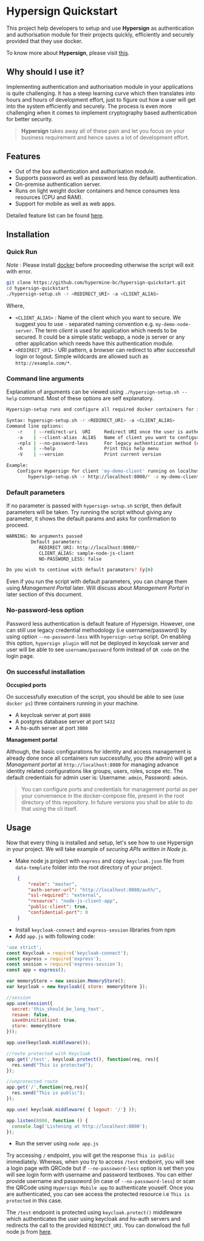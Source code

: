 # Hypersign Quickstart

This project help developers to setup and use **Hypersign** as authentication and authorisation module for their projects quickly, efficiently and securely provided that they use docker. 

To know more about **Hypersign**, please visit [this](https://github.com/hypermine-bc/hypersign/blob/master/docs/overview.md).

## Why should I use it?

Implementing authentication and authorisation module in your applications is quite challenging. It has a steep learning curve which then translates into hours and hours of development effort, just to figure out how a user will get into the system efficiently and securely.  The process is even more challenging when it comes to implement cryptography based authentication for better security. 

> **Hypersign** takes away all of these pain and let you focus on your business requirement and hence saves a lot of development effort. 

## Features  

- Out of the box authentication and authorisation module.
- Supports password as well as password less (by default) authentication.
- On-premise authentication server.
- Runs on light weight docker containers and hence consumes less resources (CPU and RAM).
- Support for mobile as well as web apps.

Detailed feature list can be found [here](https://github.com/hypermine-bc/hypersign/blob/master/docs/overview.md#features).


## Installation

### Quick Run

*Note* : Please install [docker](https://docs.docker.com/install/linux/docker-ce/ubuntu) before proceeding otherwise the script will exit with error.

```sh
git clone https://github.com/hypermine-bc/hypersign-quickstart.git 
cd hypersign-quickstart 
./hypersign-setup.sh -r <REDIRECT_URI> -a <CLIENT_ALIAS>
```

Where,

- `<CLIENT_ALIAS>` : Name of the client which you want to secure. We suggest you to use `-` separated naming convention e.g. `my-demo-node-server`. The term _client_ is used for application which needs to be secured. It could be a simple static webapp, a node js server or any other application which needs have this authentication module. 
- `<REDIRECT_URI>` : URI pattern, a browser can redirect to after successfull login or logout. Simple wildcards are allowed such as `http://example.com/*`.

### Command line arguments

Explanation of arguments can be viewed using `./hypersign-setup.sh --help` command. Most of these options are self explanatory.

```sh
Hypersign-setup runs and configure all required docker containers for integrating your client project with Hypersign authenticaion module

Syntax: hypersign-setup.sh -r <REDIRECT_URI> -a <CLIENT_ALIAS>
Command line options:
    -r    | --redirect-uri  URI     Redirect URI once the user is authenticated from Hypersign
    -a    | --client-alias  ALIAS   Name of client you want to configure
    -npls | --no-password-less      For legacy authentication method (username/password)
    -h    | --help                  Print this help menu
    -V    | --version               Print current version

Example:
    Configure Hypersign for client 'my-demo-client' running on localhost at port 8000
        hypersign-setup.sh -r http://localhost:8000/* -a my-demo-client
```

### Default parameters

If no parameter is passed with `hypersign-setup.sh` script, then default parameters will be taken. Try running the script without giving any parameter, it shows the default params and asks for confirmation to proceed.

```sh
WARNING: No arguments passed
         Default parameters:
            REDIRECT_URI: http://localhost:8000/*
            CLIENT_ALIAS: sample-node-js-client
            NO-PASSWORD_LESS: false

Do you wish to continue with default paramaters? (y|n) 
```
Even if you run the script with default parameters, you can change them using *Management Portal* later. Will discuss about *Management Portal* in later section of this document.

### No-password-less option

Password less authentication is default feature of Hypersign. However, one can still use legacy credential methodology (i.e username/password) by using option `--no-password-less` with `hypersign-setup` script. On enabling this option, `hypersign plugin` will not be deployed in keycloak server and user will be able to see `username/password` form instead of `QR code` on the login page.


### On successful installation

**Occupied ports**

On successfully execution of the script, you should be able to see (use `docker ps`) three containers running in your machine. 
- A keycloak server at port `8080`
- A postgres database server at port `5432`
- A hs-auth server at port `3000`


**Management portal**

Although, the basic configurations for identity and access management is already done once all containers run successfully, you (the admin) will get a *Management portal* at `http://localhost:8080` for managing advance identity related configurations like groups, users, roles, scope etc. The default credentials for admin user is: Username: `admin`, Password: `admin`.

> You can configure ports and credentials for management portal as per your convenience in the docker-compose file, present in the root directory of this repository. In future versions you shall be able to do that using the cli itself.

## Usage

Now that every thing is installed and setup, let's see how to use Hypersign in your project. We will take example of _securing APIs written in Node js_.

- Make node js project with `express` and copy `keycloak.json` file from `data-template` folder into the root directory of your project.

```json
    {
        "realm": "master",
        "auth-server-url": "http://localhost:8080/auth/",
        "ssl-required": "external",
        "resource": "node-js-client-app",
        "public-client": true,
        "confidential-port": 0
    }
```

- Install `keycloak-connect` and `express-session` libraries from npm
- Add `app.js` with following code:

```js
'use strict';
const Keycloak = require('keycloak-connect');
const express = require('express');
const session = require('express-session');
const app = express();

var memoryStore = new session.MemoryStore();
var keycloak = new Keycloak({ store: memoryStore });

//session
app.use(session({
  secret:'this_should_be_long_text',
  resave: false,
  saveUninitialized: true,
  store: memoryStore
}));

app.use(keycloak.middleware());

//route protected with Keycloak
app.get('/test', keycloak.protect(), function(req, res){
  res.send("This is protected");
});

//unprotected route
app.get('/',function(req,res){
  res.send("This is public");
});

app.use( keycloak.middleware( { logout: '/'} ));

app.listen(8000, function () {
  console.log('Listening at http://localhost:8000');
});

```
- Run the server using `node app.js`

Try accessing `/` endpoint, you will get the response `This is public` immediately. Whereas, when you try to access `/test` endpoint, you will see a login page with QRCode but if `--no-passoword-less` option is set then you will see login form with username and password textboxes. You can either provide username and passoword (in case of `--no-passoword-less`) or scan the QRCode using `Hypersign Mobile app` to authenticate youself. Once you are authenticated, you can see access the protected resource i.e `This is protected` in this case. 

The `/test` endpoint is protected using `keycloak.protect()` middleware which authenticates the user using keycloak and hs-auth servers and redirects the call to the provided `REDIRECT_URI`. You can donwload the full node js from [here](https://github.com/keycloak/keycloak-nodejs-connect/tree/master/example).










